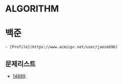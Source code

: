 # ALGORITHM

# 백준
	- [Profile](https://www.acmicpc.net/user/jaeseb96)
	
## 문제리스트
- [14889](https://github.com/Kimjaeseop/acmicpc/tree/master/14889)
